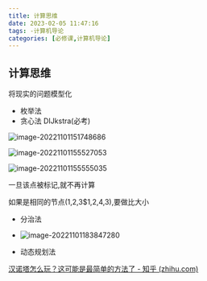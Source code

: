 ```yaml
---
title: 计算思维
date: 2023-02-05 11:47:16
tags: -计算机导论
categories: [必修课,计算机导论]
---
```




## 计算思维

将现实的问题模型化

- 枚举法
- 贪心法  DIJkstra(必考)

![image-20221101151748686](https://markdown-langxecho-save.oss-cn-hangzhou.aliyuncs.com/img/202302061017087.png)

![image-20221101155527053](https://markdown-langxecho-save.oss-cn-hangzhou.aliyuncs.com/img/202302061017088.png)

![image-20221101155555035](https://markdown-langxecho-save.oss-cn-hangzhou.aliyuncs.com/img/202302061017089.png)

一旦该点被标记,就不再计算

如果是相同的节点(1,2,3$1,2,4,3),要做比大小

- 分治法

- ![image-20221101183847280](https://markdown-langxecho-save.oss-cn-hangzhou.aliyuncs.com/img/202302061017090.png)

- 动态规划法

[汉诺塔怎么玩？这可能是最简单的方法了 - 知乎 (zhihu.com)](https://zhuanlan.zhihu.com/p/28594231)
